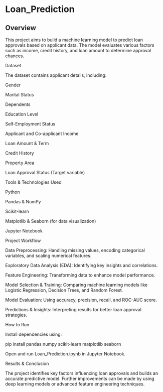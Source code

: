 # Loan_Prediction

## Overview

This project aims to build a machine learning model to predict loan approvals based on applicant data. The model evaluates various factors such as income, credit history, and loan amount to determine approval chances.

Dataset

The dataset contains applicant details, including:

Gender

Marital Status

Dependents

Education Level

Self-Employment Status

Applicant and Co-applicant Income

Loan Amount & Term

Credit History

Property Area

Loan Approval Status (Target variable)

Tools & Technologies Used

Python

Pandas & NumPy

Scikit-learn

Matplotlib & Seaborn (for data visualization)

Jupyter Notebook

Project Workflow

Data Preprocessing: Handling missing values, encoding categorical variables, and scaling numerical features.

Exploratory Data Analysis (EDA): Identifying key insights and correlations.

Feature Engineering: Transforming data to enhance model performance.

Model Selection & Training: Comparing machine learning models like Logistic Regression, Decision Trees, and Random Forest.

Model Evaluation: Using accuracy, precision, recall, and ROC-AUC score.

Predictions & Insights: Interpreting results for better loan approval strategies.

How to Run

Install dependencies using:

pip install pandas numpy scikit-learn matplotlib seaborn

Open and run Loan_Prediction.ipynb in Jupyter Notebook.

Results & Conclusion

The project identifies key factors influencing loan approvals and builds an accurate predictive model. Further improvements can be made by using deep learning models or advanced feature engineering techniques.
